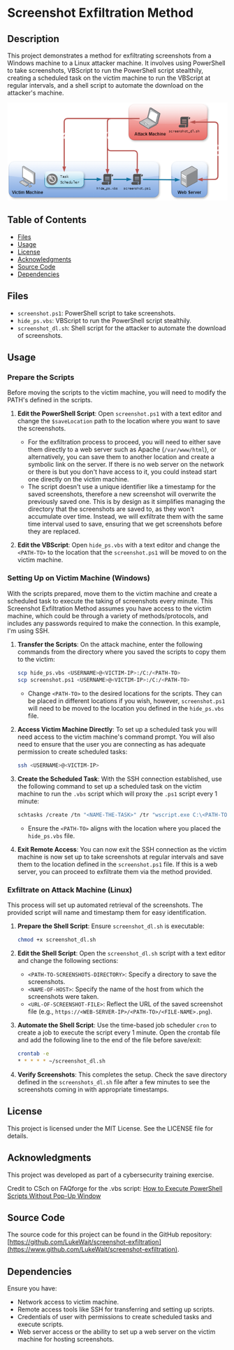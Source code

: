 # Screenshot Exfiltration Method

## Description
This project demonstrates a method for exfiltrating screenshots from a Windows machine to a Linux attacker machine. It involves using PowerShell to take screenshots, VBScript to run the PowerShell script stealthily, creating a scheduled task on the victim machine to run the VBScript at regular intervals, and a shell script to automate the download on the attacker's machine.

<p align="center">
  <img src="https://github.com/LukeWait/screenshot-exfiltration/raw/main/images/screenshot-exfiltration-overview.png" alt="Overview Screenshot" width="800">
</p>

## Table of Contents
- [Files](#files)
- [Usage](#usage)
- [License](#license)
- [Acknowledgments](#acknowledgments)
- [Source Code](#source-code)
- [Dependencies](#dependencies)

## Files
- `screenshot.ps1`: PowerShell script to take screenshots.
- `hide_ps.vbs`: VBScript to run the PowerShell script stealthily.
- `screenshot_dl.sh`: Shell script for the attacker to automate the download of screenshots.

## Usage
### Prepare the Scripts
Before moving the scripts to the victim machine, you will need to modify the PATH's defined in the scripts.

1. **Edit the PowerShell Script**: Open `screenshot.ps1` with a text editor and change the `$saveLocation` path to the location where you want to save the screenshots. 
    - For the exfiltration process to proceed, you will need to either save them directly to a web server such as Apache (`/var/www/html`), or alternatively, you can save them to another location and create a symbolic link on the server. If there is no web server on the network or there is but you don't have access to it, you could instead start one directly on the victim machine.
    - The script doesn't use a unique identifier like a timestamp for the saved screenshots, therefore a new screenshot will overwrite the previously saved one. This is by design as it simplifies managing the directory that the screenshots are saved to, as they won't accumulate over time. Instead, we will exfiltrate them with the same time interval used to save, ensuring that we get screenshots before they are replaced.

2. **Edit the VBScript**: Open `hide_ps.vbs` with a text editor and change the `<PATH-TO>` to the location that the `screenshot.ps1` will be moved to on the victim machine.

### Setting Up on Victim Machine (Windows)
With the scripts prepared, move them to the victim machine and create a scheduled task to execute the taking of screenshots every minute. This Screenshot Exfiltration Method assumes you have access to the victim machine, which could be through a variety of methods/protocols, and includes any passwords required to make the connection. In this example, I'm using SSH.

1. **Transfer the Scripts**: On the attack machine, enter the following commands from the directory where you saved the scripts to copy them to the victim:
    ```sh
    scp hide_ps.vbs <USERNAME>@<VICTIM-IP>:/C:/<PATH-TO>
    scp screenshot.ps1 <USERNAME>@<VICTIM-IP>:/C:/<PATH-TO>
    ```
    - Change `<PATH-TO>` to the desired locations for the scripts. They can be placed in different locations if you wish, however, `screenshot.ps1` will need to be moved to the location you defined in the `hide_ps.vbs` file. 

2. **Access Victim Machine Directly**: To set up a scheduled task you will need access to the victim machine's command prompt. You will also need to ensure that the user you are connecting as has adequate permission to create scheduled tasks:
    ```sh
    ssh <USERNAME>@<VICTIM-IP>
    ```

3. **Create the Scheduled Task**: With the SSH connection established, use the following command to set up a scheduled task on the victim machine to run the `.vbs` script which will proxy the `.ps1` script every 1 minute:
    ```sh
    schtasks /create /tn "<NAME-THE-TASK>" /tr "wscript.exe C:\<PATH-TO>\hide_ps.vbs" /sc minute /mo 1
    ```
    - Ensure the `<PATH-TO>` aligns with the location where you placed the `hide_ps.vbs` file.

4. **Exit Remote Access**: You can now exit the SSH connection as the victim machine is now set up to take screenshots at regular intervals and save them to the location defined in the `screenshot.ps1` file. If this is a web server, you can proceed to exfiltrate them via the method provided.

### Exfiltrate on Attack Machine (Linux)
This process will set up automated retrieval of the screenshots. The provided script will name and timestamp them for easy identification.

1. **Prepare the Shell Script**: Ensure `screenshot_dl.sh` is executable:
    ```sh
    chmod +x screenshot_dl.sh
    ```

2. **Edit the Shell Script**: Open the `screenshot_dl.sh` script with a text editor and change the following sections:
    - `<PATH-TO-SCREENSHOTS-DIRECTORY>`: Specify a directory to save the screenshots.
    - `<NAME-OF-HOST>`: Specify the name of the host from which the screenshots were taken.
    - `<URL-OF-SCREENSHOT-FILE>`: Reflect the URL of the saved screenshot file (e.g., `https://<WEB-SERVER-IP>/<PATH-TO>/<FILE-NAME>.png`).
    
3. **Automate the Shell Script**: Use the time-based job scheduler `cron` to create a job to execute the script every 1 minute. Open the crontab file and add the following line to the end of the file before save/exit:
    ```sh
    crontab -e
    * * * * * ~/screenshot_dl.sh
    ```

4. **Verify Screenshots**: This completes the setup. Check the save directory defined in the `screenshots_dl.sh` file after a few minutes to see the screenshots coming in with appropriate timestamps.

## License
This project is licensed under the MIT License. See the LICENSE file for details.

## Acknowledgments
This project was developed as part of a cybersecurity training exercise.

Credit to CSch on FAQforge for the .vbs script: [How to Execute PowerShell Scripts Without Pop-Up Window](https://www.faqforge.com/windows/how-to-execute-powershell-scripts-without-pop-up-window/)

## Source Code
The source code for this project can be found in the GitHub repository: [https://github.com/LukeWait/screenshot-exfiltration](https://www.github.com/LukeWait/screenshot-exfiltration).


## Dependencies
Ensure you have:
- Network access to victim machine.
- Remote access tools like SSH for transferring and setting up scripts.
- Credentials of user with permissions to create scheduled tasks and execute scripts.
- Web server access or the ability to set up a web server on the victim machine for hosting screenshots.
